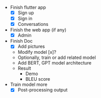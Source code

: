 - Finish flutter app
	- [x] Sign up
	- [x] Sign in
	- [x] Conversations
- Finish the web app (if any)
	- [x] Admin
- Finish Doc
	- [x] Add pictures
	- Modify model [x]?
	- Optionally, train or add related model
	- Add BERT, GPT model architecture
	- Result
		- Demo
		- BLEU score
- Train model more
	- [x] Post-processing output
